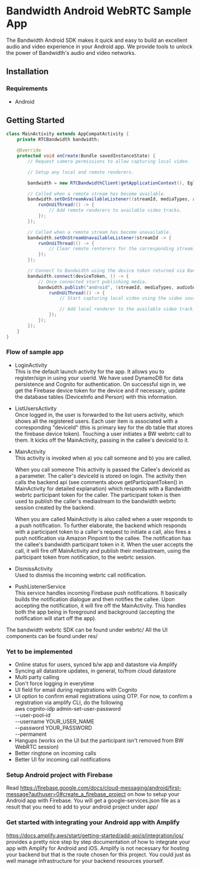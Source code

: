 # Bandwidth Android WebRTC Sample App

The Bandwidth Android SDK makes it quick and easy to build an excellent audio and video experience in your Android app. We provide tools to unlock the power of Bandwidth's audio and video networks.

## Installation

### Requirements

* Android
    
## Getting Started

```java
class MainActivity extends AppCompatActivity {
    private RTCBandwidth bandwidth;

    @Override
    protected void onCreate(Bundle savedInstanceState) {
        // Request camera permissions to allow capturing local video.

        // Setup any local and remote renderers.

        bandwidth = new RTCBandwidthClient(getApplicationContext(), EglBase.create().getEglBaseContext());

        // Called when a remote stream has become available.
        bandwidth.setOnStreamAvailableListener((streamId, mediaTypes, audioTracks, videoTracks, alias) -> {
            runOnUiThread(() -> {
                // Add remote renderers to available video tracks.
            });
        });

        // Called when a remote stream has become unavailable.
        bandwidth.setOnStreamUnavailableListener(streamId -> {
            runOnUiThread(() -> {
                // Clear remote renterers for the corresponding stream.
            });
        });

        // Connect to Bandwidth using the device token returned via Bandwidth's server-side WebRTC APIs.
        bandwidth.connect(deviceToken, () -> {
            // Once connected start publishing media.
            bandwidth.publish("android", (streamId, mediaTypes, audioSource, audioTrack, videoSource, videoTrack) -> {
                runOnUiThread(() -> {
                    // Start capturing local video using the video source.

                    // Add local renderer to the available video track.
                });
            });
        });
    }
}
```

### Flow of sample app

* LoginActivity \
    This is the default launch activity for the app. It allows you to register/sign in using your userId.
    We have used DynamoDB for data persistence and Cognito for authentication. On successful sign in, we
    get the Firebase device token for the device and if necessary, update the database tables
    (DeviceInfo and Person) with this information.

* ListUsersActivity \
    Once logged in, the user is forwarded to the list users activity, which shows all the registered users.
    Each user item is associated with a corresponding "deviceId" (this is primary key for the db table
    that stores the firebase device token).
    Touching a user initiates a BW webrtc call to them. It kicks off the MainActivity, passing in the
    callee's deviceId to it.

* MainActivity \
    This activity is invoked when a) you call someone and b) you are called.

    When you call someone
        This activity is passed the Callee's deviceId as a parameter. The caller's deviceId is stored on
        login. The activity then calls the backend api (see comments above getParticipantToken() in
        MainActivity for detailed explanation) which responds with a Bandwidth webrtc participant token
        for the caller. The participant token is then used to publish the caller's mediastream to the
        bandwidth webrtc session created by the backend.

    When you are called
        MainActivity is also called when a user responds to a push notification. To further elaborate, the
        backend which responds with a participant token to a caller's request to initiate a call, also fires
        a push notification via Amazon Pinpoint to the callee. The notification has the callee's bandwidth
        participant token in it. When the user accepts the call, it will fire off MainActivity and publish
        their mediastream, using the participant token from notification, to the webrtc session.

* DismissActivity \
    Used to dismiss the incoming webrtc call notification.

* PushListenerService \
    This service handles incoming Firebase push notifications. It basically builds the notification
    dialogue and then notifies the callee. Upon accepting the notification, it will fire off the
    MainActivity. This handles both the app being in foreground and background (accepting the notification
    will start off the app).

The bandwidth webrtc SDK can be found under webrtc/ All the UI components can be found under res/

### Yet to be implemented

* Online status for users, synced b/w app and datastore via Amplify
* Syncing all datastore updates, in general, to/from cloud datastore
* Multi party calling
* Don't force logging in everytime
* UI field for email during registrations with Cognito
* UI option to confirm email registrations using OTP. For now, to confirm a registration via amplify CLI, do the following \
    aws cognito-idp admin-set-user-password \
         --user-pool-id <your-user-pool-id> \
        --username YOUR_USER_NAME \
        --password YOUR_PASSWORD \
        --permanent
* Hangups (works on the UI but the participant isn't removed from BW WebRTC session)
* Better ringtone on incoming calls
* Better UI for incoming call notifications

### Setup Android project with Firebase
Read https://firebase.google.com/docs/cloud-messaging/android/first-message?authuser=0#create_a_firebase_project 
on how to setup your Android app with Firebase. You will get a google-services.json file as a result 
that you need to add to your android project under app/

### Get started with integrating your Android app with Amplify
https://docs.amplify.aws/start/getting-started/add-api/q/integration/ios/ provides a pretty nice 
step by step documentation of how to integrate your app with Amplify for Android and iOS. Amplify 
is not necessary for hosting your backend but that is the route chosen for this project. You could 
just as well manage infrastructure for your backend resources yourself.
